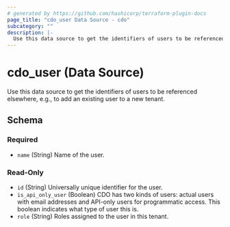 ```yaml
---
# generated by https://github.com/hashicorp/terraform-plugin-docs
page_title: "cdo_user Data Source - cdo"
subcategory: ""
description: |-
  Use this data source to get the identifiers of users to be referenced elsewhere, e.g., to add an existing user to a new tenant.
---
```


# cdo_user (Data Source)

Use this data source to get the identifiers of users to be referenced elsewhere, e.g., to add an existing user to a new tenant.



<!-- schema generated by tfplugindocs -->
## Schema

### Required

- `name` (String) Name of the user.

### Read-Only

- `id` (String) Universally unique identifier for the user.
- `is_api_only_user` (Boolean) CDO has two kinds of users: actual users with email addresses and API-only users for programmatic access. This boolean indicates what type of user this is.
- `role` (String) Roles assigned to the user in this tenant.
